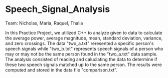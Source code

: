 # Speech_Signal_Analysis

Team: Nicholas, Maria, Raquel, Thalia

In this Practice Project, we utilized C++ to analyze given to data to calculate the average power, average magnitude, mean, standard deviation, variance, and zero crossings. The data "two_a.txt" reresented a specific person's speech signals while "two_b.txt" represents speech signals of a person who may or may not be the same person found in the "two_a.txt" data sample. The analysis consisted of reading and caluclating the data to determine if these two speech signals matched up to the same person. The results were computed and stored in the data file "comparison.txt".

